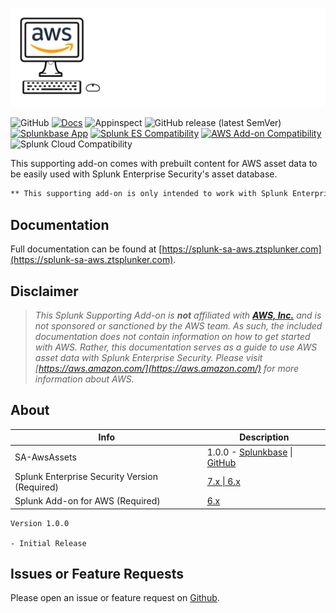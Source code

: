 [![SA-AwsAssets](./docs/assets/sa-aws-logo-lighttxt.svg)](https://splunk-sa-aws.ztsplunker.com)

![GitHub](https://img.shields.io/github/license/zachchristensen28/SA-AwsAssets)
[![Docs](https://github.com/ZachChristensen28/SA-AwsAssets/actions/workflows/docs.yml/badge.svg)](https://splunk-sa-aws.ztsplunker.com)
![Appinspect](https://github.com/ZachChristensen28/SA-AwsAssets/actions/workflows/appinspect.yml/badge.svg)
![GitHub release (latest SemVer)](https://img.shields.io/github/v/release/ZachChristensen28/SA-AwsAssets)
[![Splunkbase App](https://img.shields.io/badge/Splunkbase-SA--AwsAssets-blue)](https://splunkbase.splunk.com/app/#placeholder)
[![Splunk ES Compatibility](https://img.shields.io/badge/Splunk%20ES%20Compatibility-7.x%20|%206.x-success)](https://splunkbase.splunk.com/app/263)
[![AWS Add-on Compatibility](https://img.shields.io/badge/AWS%20Addon%20Compatibility-6.x-yellow)](https://splunkbase.splunk.com/app/1876)
![Splunk Cloud Compatibility](https://img.shields.io/badge/Splunk%20Cloud%20Ready-Victoria%20|%20Classic-informational?logo=splunk)

This supporting add-on comes with prebuilt content for AWS asset data to be easily used with Splunk Enterprise Security's asset database.

```markdown
** This supporting add-on is only intended to work with Splunk Enterprise Security deployments **
```

## Documentation

Full documentation can be found at [https://splunk-sa-aws.ztsplunker.com](https://splunk-sa-aws.ztsplunker.com).

## Disclaimer

> *This Splunk Supporting Add-on is __not__ affiliated with [__AWS, Inc.__](https://aws.amazon.com/) and is not sponsored or sanctioned by the AWS team. As such, the included documentation does not contain information on how to get started with AWS. Rather, this documentation serves as a guide to use AWS asset data with Splunk Enterprise Security. Please visit [https://aws.amazon.com/](https://aws.amazon.com/) for more information about AWS.*

## About

Info | Description
------|----------
SA-AwsAssets | 1.0.0 - [Splunkbase](SPLUNKBASE_URL) \| [GitHub](https://github.com/ZachChristensen28/SA-AwsAssets)
Splunk Enterprise Security Version (Required) | [7.x \| 6.x](SPLUNKBASE_URL)
Splunk Add-on for AWS (Required) | [6.x](https://splunkbase.splunk.com/app/1876)

```text
Version 1.0.0

- Initial Release
```

## Issues or Feature Requests

Please open an issue or feature request on [Github](https://github.com/ZachChristensen28/SA-AwsAssets/issues).
